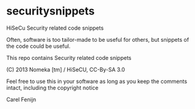 securitysnippets
================

HiSeCu Security related code snippets 

Often, software is too tailor-made to be useful for others, but snippets of the code could be useful.

This repo contains Security related code snippets

(C) 2013 Nomeka [tm] / HiSeCU, CC-By-SA 3.0

Feel free to use this in your software as long as you keep the comments intact,
including the copyright notice

Carel Fenijn 
